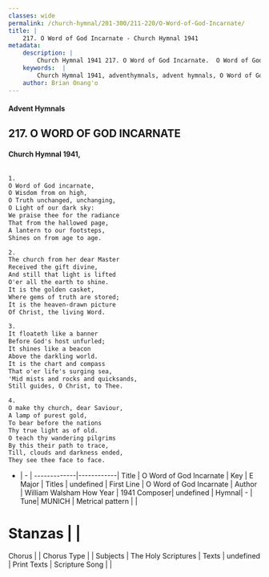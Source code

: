 ```yaml
---
classes: wide
permalink: /church-hymnal/201-300/211-220/O-Word-of-God-Incarnate/
title: |
    217. O Word of God Incarnate - Church Hymnal 1941
metadata:
    description: |
        Church Hymnal 1941 217. O Word of God Incarnate.  O Word of God incarnate,  O Wisdom from on high,  O Truth unchanged, unchanging,  O Light of our dark sky:  We praise thee for the radiance  That from the hallowed page,  A lantern to our footsteps,  Shines on from age to age.  
    keywords:  |
        Church Hymnal 1941, adventhymnals, advent hymnals, O Word of God Incarnate, O Word of God Incarnate. 
    author: Brian Onang'o
---
```


#### Advent Hymnals
## 217. O WORD OF GOD INCARNATE
####  Church Hymnal 1941,

```txt

1.
O Word of God incarnate, 
O Wisdom from on high, 
O Truth unchanged, unchanging, 
O Light of our dark sky: 
We praise thee for the radiance 
That from the hallowed page, 
A lantern to our footsteps, 
Shines on from age to age. 

2.
The church from her dear Master 
Received the gift divine, 
And still that light is lifted 
O'er all the earth to shine. 
It is the golden casket, 
Where gems of truth are stored; 
It is the heaven-drawn picture 
Of Christ, the living Word. 

3.
It floateth like a banner 
Before God's host unfurled; 
It shines like a beacon 
Above the darkling world. 
It is the chart and compass 
That o'er life's surging sea, 
'Mid mists and rocks and quicksands, 
Still guides, O Christ, to Thee. 

4.
O make thy church, dear Saviour, 
A lamp of purest gold, 
To bear before the nations 
Thy true light as of old. 
O teach thy wandering pilgrims 
By this their path to trace, 
Till, clouds and darkness ended, 
They see thee face to face.


```

- |   -  |
-------------|------------|
Title | O Word of God Incarnate |
Key | E Major |
Titles | undefined |
First Line | O Word of God Incarnate |
Author | William Walsham How
Year | 1941
Composer| undefined |
Hymnal|  - |
Tune| MUNICH |
Metrical pattern | |
# Stanzas |  |
Chorus |  |
Chorus Type |  |
Subjects | The Holy Scriptures |
Texts | undefined |
Print Texts | 
Scripture Song |  |
    

